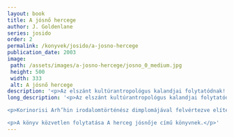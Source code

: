 ```yaml
---
layout: book
title: A jósnő hercege
author: J. Goldenlane
series: josido
order: 2
permalink: /konyvek/josido/a-josno-hercege
publication_date: 2003
image: 
 path: /assets/images/a-josno-hercege/josno_0_medium.jpg
 height: 500
 width: 333
 alt: A jósnő hercege
description: '<p>Az elszánt kultúrantropológus kalandjai folytatódnak! [...]</p>'
long_description: '<p>Az elszánt kultúrantropológus kalandjai folytatódnak!</p>

<p>Korinorisi Arh’hin irodalomtörténész dimplomájával felvértezve elítélt rabként követ tör, szökött rabszolgaként menekül fél Szithanon keresztül, jósnőként szélhámoskodik, és amikor azt hiszi, rosszabb már nem lehet, akkor ismételten belekeveredik a napi politika intrikáiba is. És persze ettől még rosszabb lesz. De felemelt fejjel tűr, buzgón jegyzetel, és töretlenül bízik, hogy valahogyan csak jó vége lesz!</p>

<p>A könyv közvetlen folytatása A herceg jósnője című könyvnek.</p>'
---
```

